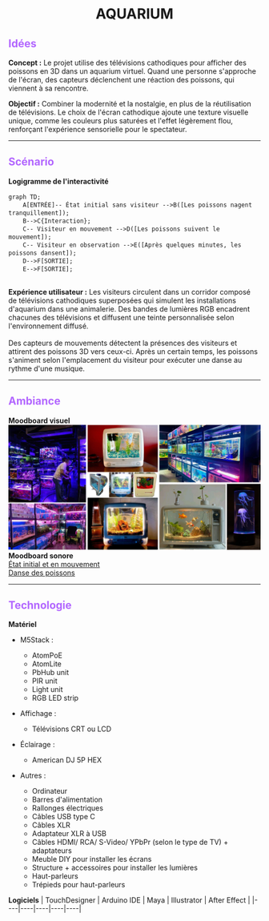 <h1 style="text-align:center;">AQUARIUM</h1>

## <span style="color:#B266FF">Idées</span><br>
**Concept :**
Le projet utilise des télévisions cathodiques pour afficher des poissons en 3D dans un aquarium virtuel. Quand une personne s'approche de l'écran, des capteurs déclenchent une réaction des poissons, qui viennent à sa rencontre.

**Objectif :**
Combiner la modernité et la nostalgie, en plus de la réutilisation de télévisions. Le choix de l'écran cathodique ajoute une texture visuelle unique, comme les couleurs plus saturées et l'effet légèrement flou, renforçant l'expérience sensorielle pour le spectateur.
<br>
<hr>

## <span style="color:#B266FF">Scénario</span><br>
**Logigramme de l'interactivité**
```mermaid
graph TD;
    A[ENTRÉE]-- État initial sans visiteur -->B([Les poissons nagent tranquillement]);
    B-->C{Interaction};
    C-- Visiteur en mouvement -->D([Les poissons suivent le mouvement]);
    C-- Visiteur en observation -->E([Après quelques minutes, les poissons dansent]);
    D-->F[SORTIE];
    E-->F[SORTIE];
    
```
**Expérience utilisateur :**
Les visiteurs circulent dans un corridor composé de télévisions cathodiques superposées qui simulent les installations d'aquarium dans une animalerie. Des bandes de lumières RGB encadrent chacunes des télévisions et diffusent une teinte personnalisée selon l'environnement diffusé. <br>
<br>
Des capteurs de mouvements détectent la présences des visiteurs et attirent des poissons 3D vers ceux-ci. Après un certain temps, les poissons s'animent selon l'emplacement du visiteur pour exécuter une danse au rythme d'une musique.
<br>
<hr>

## <span style="color:#B266FF">Ambiance</span>
**Moodboard visuel**
![Moodboard visuel](./images/moodboard_visuel.png)<br>
**Moodboard sonore**<br>
[État initial et en mouvement](https://pixabay.com/music/ambient-deep-in-the-ocean-116172/) <br>
[Danse des poissons](https://pixabay.com/music/ambient-wondrous-waters-119518/)
<br>
<hr>

## <span style="color:#B266FF">Technologie</span>
**Matériel**
- M5Stack :
    - AtomPoE
    - AtomLite
    - PbHub unit
    - PIR unit
    - Light unit
    - RGB LED strip

- Affichage :
    - Télévisions CRT ou LCD

- Éclairage :
    - American DJ 5P HEX

- Autres :
  - Ordinateur
  - Barres d'alimentation
  - Rallonges électriques
  - Câbles USB type C
  - Câbles XLR
  - Adaptateur XLR à USB
  - Câbles HDMI/ RCA/ S-Video/ YPbPr (selon le type de TV) + adaptateurs
  - Meuble DIY pour installer les écrans
  - Structure + accessoires pour installer les lumières
  - Haut-parleurs
  - Trépieds pour haut-parleurs
  
**Logiciels**
| TouchDesigner | Arduino IDE | Maya | Illustrator | After Effect |
|----|----|----|----|----|

